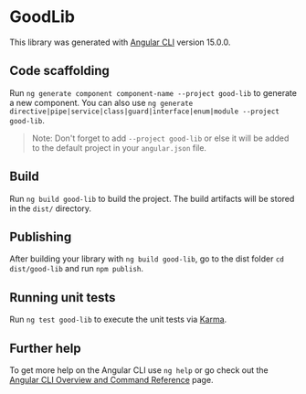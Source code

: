 # GoodLib

This library was generated with [Angular CLI](https://github.com/angular/angular-cli) version 15.0.0.

## Code scaffolding

Run `ng generate component component-name --project good-lib` to generate a new component. You can also use `ng generate directive|pipe|service|class|guard|interface|enum|module --project good-lib`.
> Note: Don't forget to add `--project good-lib` or else it will be added to the default project in your `angular.json` file. 

## Build

Run `ng build good-lib` to build the project. The build artifacts will be stored in the `dist/` directory.

## Publishing

After building your library with `ng build good-lib`, go to the dist folder `cd dist/good-lib` and run `npm publish`.

## Running unit tests

Run `ng test good-lib` to execute the unit tests via [Karma](https://karma-runner.github.io).

## Further help

To get more help on the Angular CLI use `ng help` or go check out the [Angular CLI Overview and Command Reference](https://angular.io/cli) page.
